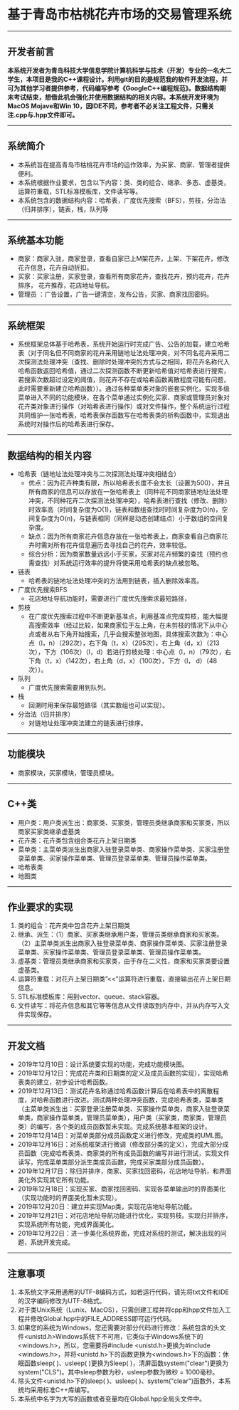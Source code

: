 # 基于青岛市枯桃花卉市场的交易管理系统
---
## 开发者前言              
**本系统开发者为青岛科技大学信息学院计算机科学与技术（开发）专业的一名大二学生，本项目是我的C++课程设计。利用git的目的是规范我的软件开发流程，并可为其他学习者提供参考，代码编写参考《GoogleC++编程规范》。数据结构期末考试结束，想借此机会强化并使用数据结构的相关内容。本系统开发环境为MacOS Mojave和Win 10，因IDE不同，参考者不必关注工程文件，只需关注.cpp与.hpp文件即可。**

---
## 系统简介
+ 本系统旨在提高青岛市枯桃花卉市场的运作效率，为买家、商家、管理者提供便利。
+ 本系统根据作业要求，包含以下内容：类、类的组合、继承、多态、虚基类，运算符重载，STL标准模板库，文件读写等。
+ 本系统包含的数据结构内容：哈希表，广度优先搜索（BFS），剪枝，分治法（归并排序），链表，栈，队列等
---
## 系统基本功能
+ 商家：商家入驻，商家登录，查看自家已上M架花卉，上架、下架花卉，修改花卉信息，花卉自动折扣。
+ 买家：买家注册，买家登录，查看所有商家花卉，查找花卉，预约花卉，花卉排序， 花卉推荐，花店地址导航。
+ 管理员 ：广告设置，广告一键清空，发布公告，买家、商家找回密码。
---
## 系统框架
+ 系统框架总体基于哈希表，系统开始运行时完成广告、公告的加载，建立哈希表（对于同名但不同商家的花卉采用链地址法处理冲突，对不同名花卉采用二次探测法处理冲突（查找、删除时处理冲突的方式与之相同，将花卉名称代入哈希函数返回哈希值，通过二次探测函数不断更新哈希值对哈希表进行搜索，若搜索次数超过设定的阈值，则花卉不存在或哈希函数离散程度可能有问题，此时需要重新建立哈希函数））。通过各种菜单类对象的嵌套实例化，实现多级菜单进入不同的功能模块，在各个菜单通过实例化买家、商家或管理员对象对花卉类对象进行操作（对哈希表进行操作）或对文件操作，整个系统运行过程共同维护一张哈希表，哈希表保存函数写在哈希表类的析构函数中，实现退出系统时对操作后的哈希表进行保存。
---
## 数据结构的相关内容
+ 哈希表（链地址法处理冲突与二次探测法处理冲突相结合）
  - 优点：因为花卉种类有限，所以哈希表长度不会太长（设置为500），并且所有商家的信息可以存放在一张哈希表上（同种花不同商家链地址法处理冲突，不同种花卉二次探测法处理冲突），哈希表进行查找（修改、删除）时效率高（时间复杂度为O(1)，链表和数组查找时时间复杂度为O(n)，空间复杂度为O(n)，与链表相同（同样是动态创建结点）小于数组的空间复杂度。
  - 缺点：因为所有商家花卉信息存放在一张哈希表上，商家查看自己商家花卉时需对所有花卉信息遍历去寻找自己的花卉，效率较低。
  - 综合分析：因为商家数量远远小于买家，买家对花卉频繁的查找（预约也需查找）对系统运行效率的提升将使采用哈希表的缺点被忽略。
+ 链表
  - 哈希表的链地址法处理冲突的方法用到链表，插入删除效率高。
+ 广度优先搜索BFS
  - 花店地址导航功能时，需要进行广度优先搜索求最短路径，
+ 剪枝
  - 在广度优先搜索过程中不断更新基准点，利用基准点完成剪枝，能大幅提高搜索效率（经过比较，如果商家位于左上角，在未剪枝的情况下从中心点或者从右下角开始搜索，几乎会搜索整张地图，具体搜索次数为：中心点（l，n）（292次），右下角（t，x）（295次），右上角（d，x）（213次），下方（106次）（l，d）若进行剪枝处理：中心点（l，n）（79次），右下角（t，x）（142次），右上角（d，x）（100次），下方（l，
  d）（48次））。
+ 队列
  - 广度优先搜索需要用到队列。
+ 栈
  - 回溯时用来保存最短路径（其实数组也可以实现）。
+ 分治法（归并排序）
  -  对链地址处理冲突法建立的链表进行排序。
---
## 功能模块
+ 商家模块，买家模块，管理员模块。
---
## C++类
+ 用户类：用户类派生出：商家类、买家类，管理员类继承商家和买家类，所以商家买家类继承虚基类
+ 花卉类：花卉类包含组合类花卉上架日期类
+ 菜单类：主菜单类派生出商家入驻登录菜单类、商家操作菜单类、买家注册登录菜单类、买家操作菜单类、管理员登录菜单类、管理员操作菜单类。
+ 哈希表类
+ 地图类
---
## 作业要求的实现
1. 类的组合：花卉类中包含花卉上架日期类
2. 继承、派生：（1）商家、买家类继承用户类，管理员类继承商家和买家类。（2）主菜单类派生出商家入驻登录菜单类、商家操作菜单类、买家注册登录菜单类、买家操作菜单类、管理员登录菜单类、管理员操作菜单类。
3. 虚基类：管理员类继承商家和买家类，由于存在二义性，商家和买家类要设置虚基类。
4. 运算符重载：对花卉上架日期类”<<"运算符进行重载，直接输出花卉上架日期信息。
5. STL标准模板库：用到vector、queue、stack容器。
6. 文件读写：将花卉信息和其它等等信息从文件读取到内存中，并从内存写入文件实现保存。
---
## 开发文档
+ 2019年12月10日：设计系统要实现的功能，完成功能模块图。
+ 2019年12月12日：完成花卉类和日期类的定义及成员函数的实现），实现哈希表类的建立，初步设计哈希函数。
+ 2019年12月13日：测试花卉名称通过哈希函数计算后在哈希表中的离散程度，对哈希函数进行改进。测试两种处理冲突函数，完成哈希表类，菜单类（主菜单类派生出：买家登录注册菜单类、买家操作菜单类，商家入驻登录菜单类，商家操作菜单类，管理员菜单类），用户类（买家类，商家类，管理员类）的编写，各个类的成员函数暂未实现。完成系统基本框架的设计。
+ 2019年12月14日：对菜单类部分成员函数定义进行修改，完成类的UML图。
+ 2019年12月16日：对系统框架进行微调（修改部分类的定义），完成大部分成员函数（完成哈希表类、商家类的所有成员函数的编写并进行测试，实现文件读写，完成菜单类部分派生类成员函数，完成买家类部分成员函数）。
+ 2019年12月17日：除归并排序，商家、买家找回密码，花店地址导航，和界面美化外实现其它所有功能。
+ 2019年12月18日：实现买家、商家找回密码、实现各菜单输出时的界面美化（实现功能时的界面美化暂未实现）。
+ 2019年12月20日：建立并实现Map类，实现花店地址导航功能。
+ 2019年12月21日：对花店地址导航功能进行优化，实现剪枝。实现归并排序，实现系统所有功能，完成界面美化。
+ 2019年12月22日：进一步美化系统界面，完成对系统的测试，解决出现的问题，系统开发完成。
---
## 注意事项
1. 本系统文字采用通用的UTF-8编码方式，如若运行代码，请先将txt文件和IDE的汉字编码修改为UTF-8格式。
2. 对于类Unix系统（Lunix、MacOS），只需创建工程并将cpp和hpp文件加入工程并修改Global.hpp中的FILE_ADDRESS即可运行代码。
3. 如果您的系统为Windows，您还需要对部分代码进行修改：系统包含的头文件<unistd.h>Windows系统下不可用，它类似于Windows系统下的<windows.h>，所以，您需要将#include <unistd.h>更换为#include <windows.h>，并将<unistd.h>下的函数更换为<windows.h>下的函数：休眠函数sleep( )、usleep( )更换为Sleep( )，清屏函数system("clear")更换为system("CLS")。其中sleep参数为秒，usleep参数为微秒 = 1000毫秒。
4. 除头文件<unistd.h>下的sleep( )、usleep( )、system("clear")函数外，本系统均采用标准C++库编写。
5. 本系统中名字为大写的函数或者变量均在Global.hpp全局头文件中。
